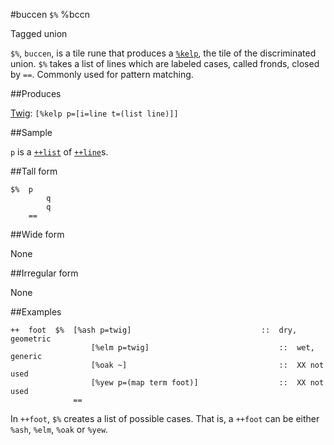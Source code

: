 #buccen `$%` %bccn

Tagged union

`$%`, `buccen`, is a tile rune that produces a [`%kelp`](), the tile of the discriminated union. `$%` takes a list of lines which are labeled cases, called fronds, closed by `==`. Commonly used for pattern matching.

##Produces

[Twig](): `[%kelp p=[i=line t=(list line)]]`

##Sample

`p` is a [`++list`]() of [`++line`]()s.

##Tall form

    $%  p
            q
            q
        ==

##Wide form

None

##Irregular form

None

##Examples

    ++  foot  $%  [%ash p=twig]                             ::  dry, geometric
                      [%elm p=twig]                             ::  wet, generic
                      [%oak ~]                                  ::  XX not used
                      [%yew p=(map term foot)]                  ::  XX not used
                  ==

In `++foot`, `$%` creates a list of possible cases. That is, a `++foot` can be either `%ash`, `%elm`, `%oak` or `%yew`.

